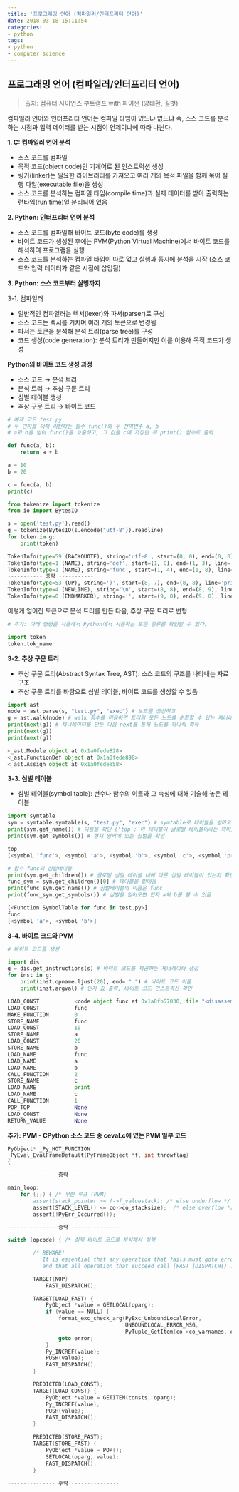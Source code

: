```yaml
---
title: '프로그래밍 언어 (컴파일러/인터프리터 언어)'
date: 2018-03-18 15:11:54
categories:
- python
tags:
- python
- computer science
---
```


## 프로그래밍 언어 (컴파일러/인터프리터 언어)

> 출처: 컴퓨터 사이언스 부트캠프 with 파이썬 (양태환, 길벗)

컴파일러 언어와 인터프리터 언어는 컴파일 타임이 있느냐 없느냐 즉, 소스 코드를 분석하는 시점과 입력 데이터를 받는 시점이 언제이냐에 따라 나뉜다.

**1. C: 컴파일러 언어 분석**


- 소스 코드를 컴파일
- 목적 코드(object code)인 기계어로 된 인스트럭션 생성
- 링커(linker)는 필요한 라이브러리를 가져오고 여러 개의 목적 파일을 함께 묶어 실행 파일(executable file)을 생성
- 소스 코드를 분석하는 컴파일 타임(compile time)과 실제 데이터를 받아 출력하는 런타임(run time)일 분리되어 있음



**2. Python: 인터프리터 언어 분석**

- 소스 코드를 컴파일해 바이트 코드(byte code)를 생성
- 바이트 코드가 생성된 후에는 PVM(Python Virtual Machine)에서 바이트 코드를 해석하여 프로그램을 실행
- 소스 코드를 분석하는 컴파일 타임이 따로 없고 실행과 동시에 분석을 시작 (소스 코드와 입력 데이터가 같은 시점에 삽입됨)



**3. Python: 소스 코드부터 실행까지**

3-1. 컴파일러

- 일반적인 컴파일러는 렉서(lexer)와 파서(parser)로 구성
- 소스 코드는 렉서를 거치며 여러 개의 토큰으로 변경됨
- 파서는 토큰을 분석해 분석 트리(parse tree)를 구성
- 코드 생성(code generation): 분석 트리가 만들어지만 이를 이용해 목적 코드가 생성



**Python의 바이트 코드 생성 과정**

- 소스 코드 $\rightarrow$ 분석 트리
- 분석 트리 $\rightarrow$ 추상 구문 트리
- 심벌 테이블 생성
- 추상 구문 트리 $\rightarrow$ 바이트 코드



```python
# 예제 코드 test.py
# 두 인자를 더해 리턴하는 함수 func()와 두 전역변수 a, b
# a와 b를 받아 func()를 호출하고, 그 값을 c에 저장한 뒤 print() 함수로 출력

def func(a, b):
    return a + b

a = 10
b = 20

c = func(a, b)
print(c)
```

```python
from tokenize import tokenize
from io import BytesIO

s = open('test.py').read()
g = tokenize(BytesIO(s.encode("utf-8")).readline)
for token in g:
    print(token)
```

```Python
TokenInfo(type=59 (BACKQUOTE), string='utf-8', start=(0, 0), end=(0, 0), line='')
TokenInfo(type=1 (NAME), string='def', start=(1, 0), end=(1, 3), line='def func(a, b):\n')
TokenInfo(type=1 (NAME), string='func', start=(1, 4), end=(1, 8), line='def func(a, b):\n')
----------- 중략 -----------
TokenInfo(type=53 (OP), string=')', start=(8, 7), end=(8, 8), line='print(c)\n')
TokenInfo(type=4 (NEWLINE), string='\n', start=(8, 8), end=(8, 9), line='print(c)\n')
TokenInfo(type=0 (ENDMARKER), string='', start=(9, 0), end=(9, 0), line='')
```



이렇게 얻어진 토큰으로 분석 트리를 만든 다음, 추상 구문 트리로 변형

```python
# 추가: 아래 명령을 사용해서 Python에서 사용하는 토큰 종류를 확인할 수 있다.

import token
token.tok_name
```



**3-2. 추상 구문 트리**

- 추상 구문 트리(Abstract Syntax Tree, AST): 소스 코드의 구조를 나타내는 자료 구조
- 추상 구문 트리를 바탕으로 심벌 테이블, 바이트 코드를 생성할 수 있음

```python
import ast
node = ast.parse(s, "test.py", "exec") # 노드를 생성하고
g = ast.walk(node) # walk 함수를 이용하면 트리의 모든 노드를 순회할 수 있는 제너레이터를 얻을 수 있음
print(next(g)) # 제너레이터를 만든 다음 next를 통해 노드를 하나씩 획득
print(next(g))
print(next(g))
```

```Python
<_ast.Module object at 0x1a0fede828>
<_ast.FunctionDef object at 0x1a0fede898>
<_ast.Assign object at 0x1a0fedea58>
```



**3-3. 심벌 테이블**

- 심벌 테이블(symbol table): 변수나 함수의 이름과 그 속성에 대해 기술해 놓은 테이블

```python
import symtable
sym = symtable.symtable(s, "test.py", "exec") # symtable로 테이블을 받아오고
print(sym.get_name()) # 이름을 확인 ('top': 이 테이블이 글로벌 테이블이라는 의미)
print(sym.get_symbols()) # 현재 영역에 있는 심벌을 확인
```

```python
top
[<symbol 'func'>, <symbol 'a'>, <symbol 'b'>, <symbol 'c'>, <symbol 'print'>]
```

```python
# 함수 func의 심벌테이블
print(sym.get_children()) # 글로벌 심벌 테이블 내에 다른 심벌 테이블이 있는지 확인
func_sym = sym.get_children()[0] # 테이블을 받아옴
print(func_sym.get_name()) # 심벌테이블의 이름은 func
print(func_sym.get_symbols()) # 심벌을 얻어오면 인자 a와 b를 볼 수 있음
```

```python
[<Function SymbolTable for func in test.py>]
func
[<symbol 'a'>, <symbol 'b'>]
```



**3-4. 바이트 코드와 PVM**

```python
# 바이트 코드를 생성

import dis
g = dis.get_instructions(s) # 바이트 코드를 제공하는 제너레이터 생성
for inst in g:
    print(inst.opname.ljust(20), end= " ") # 바이트 코드 이름
    print(inst.argval) # 인자 값 출력, 바이트 코드 인스트럭션 확인
```

```python
LOAD_CONST           <code object func at 0x1a0fb57030, file "<disassembly>", line 1>
LOAD_CONST           func
MAKE_FUNCTION        0
STORE_NAME           func
LOAD_CONST           10
STORE_NAME           a
LOAD_CONST           20
STORE_NAME           b
LOAD_NAME            func
LOAD_NAME            a
LOAD_NAME            b
CALL_FUNCTION        2
STORE_NAME           c
LOAD_NAME            print
LOAD_NAME            c
CALL_FUNCTION        1
POP_TOP              None
LOAD_CONST           None
RETURN_VALUE         None
```



**추가: PVM - CPython 소스 코드 중 ceval.c에 있는 PVM 일부 코드**

```c
PyObject* _Py_HOT_FUNCTION
_PyEval_EvalFrameDefault(PyFrameObject *f, int throwflag)
{

--------------- 중략 ---------------

main_loop:
    for (;;) { /* 무한 루프 (PVM)
        assert(stack_pointer >= f->f_valuestack); /* else underflow */
        assert(STACK_LEVEL() <= co->co_stacksize);  /* else overflow */
        assert(!PyErr_Occurred());

--------------- 중략 ---------------

switch (opcode) { /* 실제 바이트 코드를 분석해서 실행

        /* BEWARE!
           It is essential that any operation that fails must goto error
           and that all operation that succeed call [FAST_]DISPATCH() ! */

        TARGET(NOP)
            FAST_DISPATCH();

        TARGET(LOAD_FAST) {
            PyObject *value = GETLOCAL(oparg);
            if (value == NULL) {
                format_exc_check_arg(PyExc_UnboundLocalError,
                                     UNBOUNDLOCAL_ERROR_MSG,
                                     PyTuple_GetItem(co->co_varnames, oparg));
                goto error;
            }
            Py_INCREF(value);
            PUSH(value);
            FAST_DISPATCH();
        }

        PREDICTED(LOAD_CONST);
        TARGET(LOAD_CONST) {
            PyObject *value = GETITEM(consts, oparg);
            Py_INCREF(value);
            PUSH(value);
            FAST_DISPATCH();
        }

        PREDICTED(STORE_FAST);
        TARGET(STORE_FAST) {
            PyObject *value = POP();
            SETLOCAL(oparg, value);
            FAST_DISPATCH();
        }
        
--------------- 후략 ---------------
```







